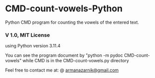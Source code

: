 # CMD-count-vowels-Python
Python CMD program for counting the vowels of the entered text.
### V 1.0, MIT License
using Python version 3.11.4

You can see the program document by 
"python -m pydoc CMD-count-vowels" 
while CMD is in the CMD-count-vowels.py directory


Feel free to contact me at:
@ armanazarnik@gmail.com

